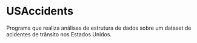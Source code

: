 # USAccidents
Programa que realiza análises de estrutura de dados sobre um dataset de acidentes de trânsito nos Estados Unidos.
